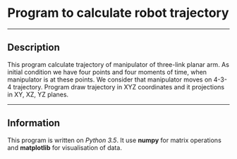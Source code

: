 # Program to calculate robot trajectory

----
## Description
This program calculate trajectory of manipulator of three-link planar arm. As initial condition we have four points and four moments of time, when manipulator is at these points. We consider that manipulator moves on 4-3-4 trajectory. Program draw trajectory in XYZ coordinates and it projections in XY, XZ, YZ planes. 

----
## Information
This program is written on *Python 3.5*. It use **numpy** for matrix operations and **matplotlib** for visualisation of data. 